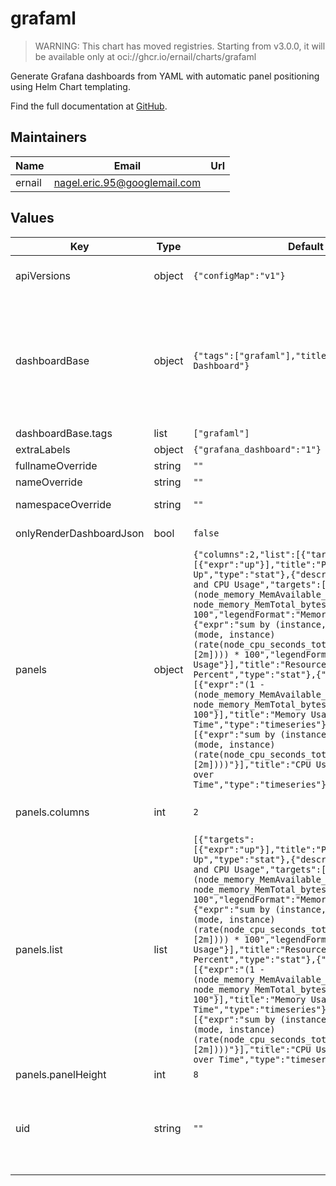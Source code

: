 # grafaml

> WARNING: This chart has moved registries. Starting from v3.0.0,
> it will be available only at oci://ghcr.io/ernail/charts/grafaml

Generate Grafana dashboards from YAML with automatic panel positioning using Helm Chart templating.

Find the full documentation at [GitHub](https://github.com/erNail/grafaml).

## Maintainers

| Name | Email | Url |
| ---- | ------ | --- |
| ernail | <nagel.eric.95@googlemail.com> |  |

## Values

| Key | Type | Default | Description |
|-----|------|---------|-------------|
| apiVersions | object | `{"configMap":"v1"}` | The api versions of the resources created by this chart.  Ref: https://kubernetes.io/docs/reference/using-api/deprecation-guide/ |
| dashboardBase | object | `{"tags":["grafaml"],"title":"Grafana Dashboard"}` | The base definition of the Dashboard. This field can contain any valid Grafana JSON Dashboard model as YAML. It must **not contain the `panels` field**. Check `.Values.panels` for more information. It must **not contain the `uid` field**. Check `.Values.uid` for more information. Be aware that Grafana does not provide a full overview of all available fields. To find out about other options, it's possible to create the desired dashboard in the UI, then inspect the JSON.  Ref: https://grafana.com/docs/grafana/latest/dashboards/build-dashboards/view-dashboard-json-model/#json-fields |
| dashboardBase.tags | list | `["grafaml"]` | The tags of the dashboard. |
| extraLabels | object | `{"grafana_dashboard":"1"}` | Additional labels to add to the ConfigMap. |
| fullnameOverride | string | `""` | Use this to override the fullname of the chart. |
| nameOverride | string | `""` | Use this to override the name of the chart. |
| namespaceOverride | string | `""` | Use this to override the namespace of the chart. By default, `.Release.Namespace` is used. |
| onlyRenderDashboardJson | bool | `false` | Wether to render only the dashboard JSON, or the entire ConfigMap. |
| panels | object | `{"columns":2,"list":[{"targets":[{"expr":"up"}],"title":"Prometheus Targets Up","type":"stat"},{"description":"Memory and CPU Usage","targets":[{"expr":"(1 - (node_memory_MemAvailable_bytes / node_memory_MemTotal_bytes)) * 100","legendFormat":"Memory Usage"},{"expr":"sum by (instance, job)(avg by (mode, instance) (rate(node_cpu_seconds_total{mode!='idle'}[2m]))) * 100","legendFormat":"CPU Usage"}],"title":"Resource Usage in Percent","type":"stat"},{"targets":[{"expr":"(1 - (node_memory_MemAvailable_bytes / node_memory_MemTotal_bytes)) * 100"}],"title":"Memory Usage in Percent over Time","type":"timeseries"},{"targets":[{"expr":"sum by (instance, job) (avg by (mode, instance) (rate(node_cpu_seconds_total{mode!='idle'}[2m])))"}],"title":"CPU Usage in Percent over Time","type":"timeseries"}],"panelHeight":8}` | The configuration of the automatically positioned panels. |
| panels.columns | int | `2` | The number of columns of the grid in which the panels are placed. With 2 columns, each panel will have a width of 12 grid units |
| panels.list | list | `[{"targets":[{"expr":"up"}],"title":"Prometheus Targets Up","type":"stat"},{"description":"Memory and CPU Usage","targets":[{"expr":"(1 - (node_memory_MemAvailable_bytes / node_memory_MemTotal_bytes)) * 100","legendFormat":"Memory Usage"},{"expr":"sum by (instance, job)(avg by (mode, instance) (rate(node_cpu_seconds_total{mode!='idle'}[2m]))) * 100","legendFormat":"CPU Usage"}],"title":"Resource Usage in Percent","type":"stat"},{"targets":[{"expr":"(1 - (node_memory_MemAvailable_bytes / node_memory_MemTotal_bytes)) * 100"}],"title":"Memory Usage in Percent over Time","type":"timeseries"},{"targets":[{"expr":"sum by (instance, job) (avg by (mode, instance) (rate(node_cpu_seconds_total{mode!='idle'}[2m])))"}],"title":"CPU Usage in Percent over Time","type":"timeseries"}]` | The list of panels Each item can contain any valid Grafana JSON Panel model as YAML. Be aware that Grafana does not provide a full overview of all available fields. To find out about other options, it's possible to create the desired dashboard in the UI, then inspect the JSON. For example dashboards created with grafaml, check out the [example charts](https://github.com/erNail/grafaml/tree/main/example-charts)  |
| panels.panelHeight | int | `8` | The height of each panel in grid units. |
| uid | string | `""` | The unique identifier of the Dashboard. If not set, the sha1sum of {{ .names.fullname }} will be used. When setting a value, make sure it is unique across all dashboards in your Grafana instance. The value must be between 8 and 40 characters.  Ref: https://grafana.com/docs/grafana/latest/dashboards/build-dashboards/view-dashboard-json-model/#json-fields |

